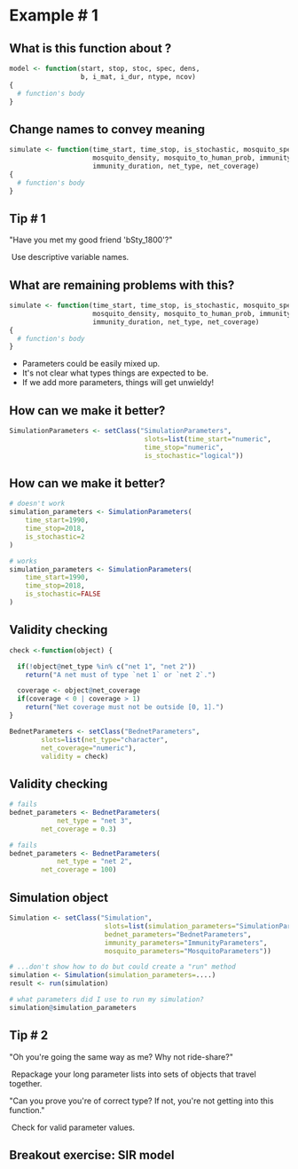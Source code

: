 # Example # 1

## What is this function about ?

```R
model <- function(start, stop, stoc, spec, dens,
                  b, i_mat, i_dur, ntype, ncov)
{
  # function's body
}
```

## Change names to convey meaning

```R
simulate <- function(time_start, time_stop, is_stochastic, mosquito_species,
                     mosquito_density, mosquito_to_human_prob, immunity_maternal,
					 immunity_duration, net_type, net_coverage)
{
  # function's body
}
```

## Tip # 1

"Have you met my good friend 'bSty_1800'?"

​	Use descriptive variable names.

## What are remaining problems with this?

```R
simulate <- function(time_start, time_stop, is_stochastic, mosquito_species,
                     mosquito_density, mosquito_to_human_prob, immunity_maternal,
					 immunity_duration, net_type, net_coverage)
{
  # function's body
}
```

- Parameters could be easily mixed up.
- It's not clear what types things are expected to be.
- If we add more parameters, things will get unwieldy!

## How can we make it better?

```R
SimulationParameters <- setClass("SimulationParameters",
                                  slots=list(time_start="numeric",
       						      time_stop="numeric",
       						      is_stochastic="logical"))
```

## How can we make it better?

```R
# doesn't work
simulation_parameters <- SimulationParameters(
    time_start=1990,
    time_stop=2018,
    is_stochastic=2
)

# works
simulation_parameters <- SimulationParameters(
    time_start=1990,
    time_stop=2018,
    is_stochastic=FALSE
)
```

## Validity checking

```R
check <-function(object) {

  if(!object@net_type %in% c("net 1", "net 2"))
    return("A net must of type `net 1` or `net 2`.")

  coverage <- object@net_coverage
  if(coverage < 0 | coverage > 1)
    return("Net coverage must not be outside [0, 1].")
}

BednetParameters <- setClass("BednetParameters",
        slots=list(net_type="character",
        net_coverage="numeric"),
        validity = check)
```
## Validity checking

```R
# fails
bednet_parameters <- BednetParameters(
  			net_type = "net 3",
        net_coverage = 0.3)

# fails
bednet_parameters <- BednetParameters(
  			net_type = "net 2",
        net_coverage = 100)
```

## Simulation object

```R
Simulation <- setClass("Simulation",
                        slots=list(simulation_parameters="SimulationParameters",
                        bednet_parameters="BednetParameters",
                        immunity_parameters="ImmunityParameters",
                        mosquito_parameters="MosquitoParameters"))

# ...don't show how to do but could create a "run" method
simulation <- Simulation(simulation_parameters=....)
result <- run(simulation)

# what parameters did I use to run my simulation?
simulation@simulation_parameters
```

## Tip # 2

"Oh you're going the same way as me? Why not ride-share?"

​	Repackage your long parameter lists into sets of objects that travel together.

"Can you prove you're of correct type? If not, you're not getting into this function."

​	Check for valid parameter values.

## Breakout exercise: SIR model
